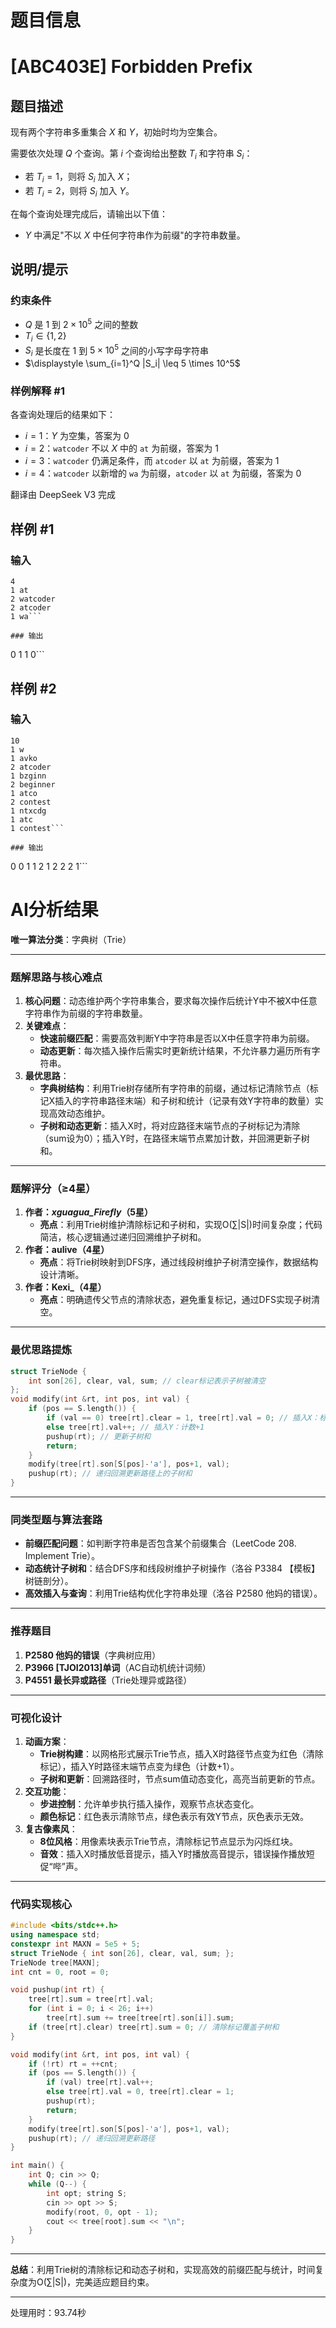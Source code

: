 # 题目信息

# [ABC403E] Forbidden Prefix

## 题目描述

[problemUrl]: https://atcoder.jp/contests/abc403/tasks/abc403_e

现有两个字符串多重集合 $X$ 和 $Y$，初始时均为空集合。

需要依次处理 $Q$ 个查询。第 $i$ 个查询给出整数 $T_i$ 和字符串 $S_i$：
- 若 $T_i=1$，则将 $S_i$ 加入 $X$；
- 若 $T_i=2$，则将 $S_i$ 加入 $Y$。

在每个查询处理完成后，请输出以下值：
- $Y$ 中满足"不以 $X$ 中任何字符串作为前缀"的字符串数量。

## 说明/提示

### 约束条件

- $Q$ 是 $1$ 到 $2 \times 10^5$ 之间的整数
- $T_i \in \{1,2\}$
- $S_i$ 是长度在 $1$ 到 $5 \times 10^5$ 之间的小写字母字符串
- $\displaystyle \sum_{i=1}^Q |S_i| \leq 5 \times 10^5$

### 样例解释 #1

各查询处理后的结果如下：
- $i=1$：$Y$ 为空集，答案为 $0$
- $i=2$：`watcoder` 不以 $X$ 中的 `at` 为前缀，答案为 $1$
- $i=3$：`watcoder` 仍满足条件，而 `atcoder` 以 `at` 为前缀，答案为 $1$
- $i=4$：`watcoder` 以新增的 `wa` 为前缀，`atcoder` 以 `at` 为前缀，答案为 $0$

翻译由 DeepSeek V3 完成

## 样例 #1

### 输入

```
4
1 at
2 watcoder
2 atcoder
1 wa```

### 输出

```
0
1
1
0```

## 样例 #2

### 输入

```
10
1 w
1 avko
2 atcoder
1 bzginn
2 beginner
1 atco
2 contest
1 ntxcdg
1 atc
1 contest```

### 输出

```
0
0
1
1
2
1
2
2
2
1```

# AI分析结果



**唯一算法分类**：字典树（Trie）

---

### **题解思路与核心难点**
1. **核心问题**：动态维护两个字符串集合，要求每次操作后统计Y中不被X中任意字符串作为前缀的字符串数量。
2. **关键难点**：
   - **快速前缀匹配**：需要高效判断Y中字符串是否以X中任意字符串为前缀。
   - **动态更新**：每次插入操作后需实时更新统计结果，不允许暴力遍历所有字符串。
3. **最优思路**：
   - **字典树结构**：利用Trie树存储所有字符串的前缀，通过标记清除节点（标记X插入的字符串路径末端）和子树和统计（记录有效Y字符串的数量）实现高效动态维护。
   - **子树和动态更新**：插入X时，将对应路径末端节点的子树标记为清除（sum设为0）；插入Y时，在路径末端节点累加计数，并回溯更新子树和。

---

### **题解评分（≥4星）**
1. **作者：_xguagua_Firefly_（5星）**
   - **亮点**：利用Trie树维护清除标记和子树和，实现O(∑|S|)时间复杂度；代码简洁，核心逻辑通过递归回溯维护子树和。
2. **作者：aulive（4星）**
   - **亮点**：将Trie树映射到DFS序，通过线段树维护子树清空操作，数据结构设计清晰。
3. **作者：Kexi_（4星）**
   - **亮点**：明确遗传父节点的清除状态，避免重复标记，通过DFS实现子树清空。

---

### **最优思路提炼**
```cpp
struct TrieNode {
    int son[26], clear, val, sum; // clear标记表示子树被清空
};
void modify(int &rt, int pos, int val) {
    if (pos == S.length()) {
        if (val == 0) tree[rt].clear = 1, tree[rt].val = 0; // 插入X：标记清除
        else tree[rt].val++; // 插入Y：计数+1
        pushup(rt); // 更新子树和
        return;
    }
    modify(tree[rt].son[S[pos]-'a'], pos+1, val);
    pushup(rt); // 递归回溯更新路径上的子树和
}
```

---

### **同类型题与算法套路**
- **前缀匹配问题**：如判断字符串是否包含某个前缀集合（LeetCode 208. Implement Trie）。
- **动态统计子树和**：结合DFS序和线段树维护子树操作（洛谷 P3384 【模板】树链剖分）。
- **高效插入与查询**：利用Trie结构优化字符串处理（洛谷 P2580 他妈的错误）。

---

### **推荐题目**
1. **P2580 他妈的错误**（字典树应用）
2. **P3966 [TJOI2013]单词**（AC自动机统计词频）
3. **P4551 最长异或路径**（Trie处理异或路径）

---

### **可视化设计**
1. **动画方案**：
   - **Trie树构建**：以网格形式展示Trie节点，插入X时路径节点变为红色（清除标记），插入Y时路径末端节点变为绿色（计数+1）。
   - **子树和更新**：回溯路径时，节点sum值动态变化，高亮当前更新的节点。
2. **交互功能**：
   - **步进控制**：允许单步执行插入操作，观察节点状态变化。
   - **颜色标记**：红色表示清除节点，绿色表示有效Y节点，灰色表示无效。
3. **复古像素风**：
   - **8位风格**：用像素块表示Trie节点，清除标记节点显示为闪烁红块。
   - **音效**：插入X时播放低音提示，插入Y时播放高音提示，错误操作播放短促“哔”声。

---

### **代码实现核心**
```cpp
#include <bits/stdc++.h>
using namespace std;
constexpr int MAXN = 5e5 + 5;
struct TrieNode { int son[26], clear, val, sum; };
TrieNode tree[MAXN];
int cnt = 0, root = 0;

void pushup(int rt) {
    tree[rt].sum = tree[rt].val;
    for (int i = 0; i < 26; i++)
        tree[rt].sum += tree[tree[rt].son[i]].sum;
    if (tree[rt].clear) tree[rt].sum = 0; // 清除标记覆盖子树和
}

void modify(int &rt, int pos, int val) {
    if (!rt) rt = ++cnt;
    if (pos == S.length()) {
        if (val) tree[rt].val++;
        else tree[rt].val = 0, tree[rt].clear = 1;
        pushup(rt);
        return;
    }
    modify(tree[rt].son[S[pos]-'a'], pos+1, val);
    pushup(rt); // 递归回溯更新路径
}

int main() {
    int Q; cin >> Q;
    while (Q--) {
        int opt; string S;
        cin >> opt >> S;
        modify(root, 0, opt - 1);
        cout << tree[root].sum << "\n";
    }
}
```

---

**总结**：利用Trie树的清除标记和动态子树和，实现高效的前缀匹配与统计，时间复杂度为O(∑|S|)，完美适应题目约束。

---
处理用时：93.74秒